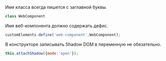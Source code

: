 Имя класса всегда пишется с заглавной буквы.
```javascript
class WebComponent
```

Имя веб-компонента должно содержать дефис.
```javascript
customElements.define('web-component',WebComponent);
```

В конструкторе записывать Shadow DOM в переменную не обязательно.
```javascript
this.attachShadow({mode:'open'});
```